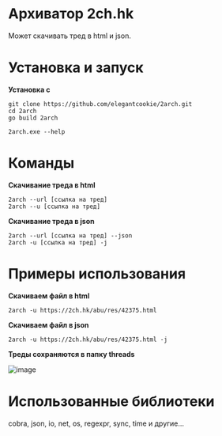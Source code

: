 # Архиватор 2ch.hk
Может скачивать тред в html и json.

# Установка и запуск
 
 <b>Установка с </b>
```
git clone https://github.com/elegantcookie/2arch.git
cd 2arch
go build 2arch
```

```
2arch.exe --help
```

# Команды
<b>Скачивание треда в html</b> 

```
2arch --url [ссылка на тред]
2arch --u [ссылка на тред]
```

<b>Скачивание треда в json</b>
```
2arch --url [ссылка на тред] --json
2arch -u [ссылка на тред] -j
```
# Примеры использования
<b>Скачиваем файл в html</b>
```
2arch -u https://2ch.hk/abu/res/42375.html
```

<b>Скачиваем файл в json</b>
```
2arch -u https://2ch.hk/abu/res/42375.html -j
```

<b>Треды сохраняются в папку threads</b>

![image](https://user-images.githubusercontent.com/68335351/174891350-782cc811-32db-4f2d-8025-8308f693bb95.png)


# Использованные библиотеки
cobra, json, io, net, os, regexpr, sync, time и другие...
